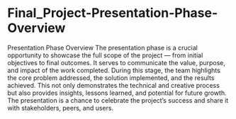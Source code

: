 # Final_Project-Presentation-Phase-Overview

Presentation Phase Overview
The presentation phase is a crucial opportunity to showcase the full scope of the project — from initial objectives to final outcomes. It serves to communicate the value, purpose, and impact of the work completed. During this stage, the team highlights the core problem addressed, the solution implemented, and the results achieved. This not only demonstrates the technical and creative process but also provides insights, lessons learned, and potential for future growth. The presentation is a chance to celebrate the project’s success and share it with stakeholders, peers, and users.
